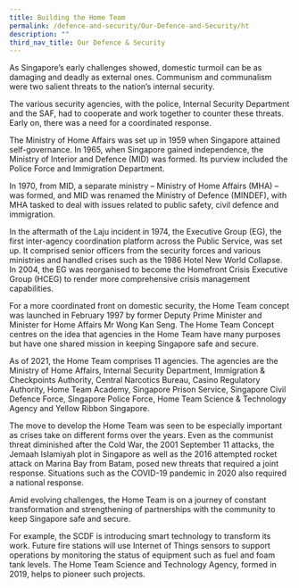```yaml
---
title: Building the Home Team
permalink: /defence-and-security/Our-Defence-and-Security/ht
description: ""
third_nav_title: Our Defence & Security
---
```

As Singapore’s early challenges showed, domestic turmoil can be as damaging and deadly as external ones. Communism and communalism were two salient threats to the nation’s internal security. 

The various security agencies, with the police, Internal Security Department and the SAF, had to cooperate and work together to counter these threats. Early on, there was a need for a coordinated response.

The Ministry of Home Affairs was set up in 1959 when Singapore attained self-governance. In 1965, when Singapore gained independence, the Ministry of Interior and Defence (MID) was formed. Its purview included the Police Force and Immigration Department.

In 1970, from MID, a separate ministry – Ministry of Home Affairs (MHA) – was formed, and MID was renamed the Ministry of Defence (MINDEF), with MHA tasked to deal with issues related to public safety, civil defence and immigration.

In the aftermath of the Laju incident in 1974, the Executive Group (EG), the first inter-agency coordination platform across the Public Service, was set up. It comprised senior officers from the security forces and various ministries and handled crises such as the 1986 Hotel New World Collapse. In 2004, the EG was reorganised to become the Homefront Crisis Executive Group (HCEG) to render more comprehensive crisis management capabilities.

For a more coordinated front on domestic security, the Home Team concept was launched in February 1997 by former Deputy Prime Minister and Minister for Home Affairs Mr Wong Kan Seng. The Home Team Concept centres on the idea that agencies in the Home Team have many purposes but have one shared mission in keeping Singapore safe and secure. 

As of 2021, the Home Team comprises 11 agencies. The agencies are the Ministry of Home Affairs, Internal Security Department, Immigration & Checkpoints Authority, Central Narcotics Bureau, Casino Regulatory Authority, Home Team Academy, Singapore Prison Service, Singapore Civil Defence Force, Singapore Police Force, Home Team Science & Technology Agency and Yellow Ribbon Singapore. 

The move to develop the Home Team was seen to be especially important as crises take on different forms over the years. Even as the communist threat diminished after the Cold War, the 2001 September 11 attacks, the Jemaah Islamiyah plot in Singapore as well as the 2016 attempted rocket attack on Marina Bay from Batam, posed new threats that required a joint response. Situations such as the COVID-19 pandemic in 2020 also required a national response.

Amid evolving challenges, the Home Team is on a journey of constant transformation and strengthening of partnerships with the community to keep Singapore safe and secure. 

For example, the SCDF is introducing smart technology to transform its work. Future fire stations will use Internet of Things sensors to support operations by monitoring the status of equipment such as fuel and foam tank levels. The Home Team Science and Technology Agency, formed in 2019, helps to pioneer such projects. 
